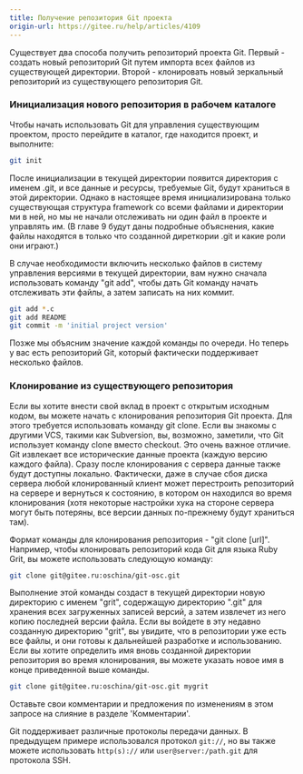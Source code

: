 ```yaml
---
title: Получение репозитория Git проекта
origin-url: https://gitee.ru/help/articles/4109
---
```


Существует два способа получить репозиторий проекта Git. Первый - создать новый репозиторий Git путем импорта всех файлов из существующей директории. Второй - клонировать новый зеркальный репозиторий из существующего репозитория Git.

### **Инициализация нового репозитория в рабочем каталоге**

Чтобы начать использовать Git для управления существующим проектом, просто перейдите в каталог, где находится проект, и выполните:

```bash
git init
```

После инициализации в текущей директории появится директория с именем .git, и все данные и ресурсы, требуемые Git, будут храниться в этой директории. Однако в настоящее время инициализирована только существующая структура framework со всеми файлами и директории ми в ней, но мы не начали отслеживать ни один файл в проекте и управлять им. (В главе 9 будут даны подробные объяснения, какие файлы находятся в только что созданной диреткории .git и какие роли они играют.)

В случае необходимости включить несколько файлов в систему управления версиями в текущей директории, вам нужно сначала использовать команду "git add", чтобы дать Git команду начать отслеживать эти файлы, а затем записать на них коммит.

```bash
git add *.c
git add README
git commit -m 'initial project version'
```

Позже мы объясним значение каждой команды по очереди. Но теперь у вас есть репозиторий Git, который фактически поддерживает несколько файлов.

### **Клонирование из существующего репозитория**

Если вы хотите внести свой вклад в проект с открытым исходным кодом, вы можете начать с клонирования репозитория Git проекта. Для этого требуется использовать команду git clone. Если вы знакомы с другими VCS, такими как Subversion, вы, возможно, заметили, что Git использует команду clone вместо checkout. Это очень важное отличие. Git извлекает все исторические данные проекта (каждую версию каждого файла). Сразу после клонирования с сервера данные также будут доступны локально. Фактически, даже в случае сбоя диска сервера любой клонированный клиент может перестроить репозиторий на сервере и вернуться к состоянию, в котором он находился во время клонирования (хотя некоторые настройки хука на стороне сервера могут быть потеряны, все версии данных по-прежнему будут храниться там).

Формат команды для клонирования репозитория - "git clone [url]". Например, чтобы клонировать репозиторий кода Git для языка Ruby Grit, вы можете использовать следующую команду:

```bash
git clone git@gitee.ru:oschina/git-osc.git
```

Выполнение этой команды создаст в текущей директории новую директорию с именем "grit", содержащую директорию ".git" для хранения всех загруженных записей версий, а затем извлечет из него копию последней версии файла. Если вы войдете в эту недавно созданную директорию "grit", вы увидите, что в репозитории уже есть все файлы, и они готовы к дальнейшей разработке и использованию. Если вы хотите определить имя вновь созданной директории репозитория во время клонирования, вы можете указать новое имя в конце приведенной выше команды.

```bash
git clone git@gitee.ru:oschina/git-osc.git mygrit
```

Оставьте свои комментарии и предложения по изменениям в этом запросе на слияние в разделе 'Комментарии'.

Git поддерживает различные протоколы передачи данных. В предыдущем примере использовался протокол `git://`, но вы также можете использовать `http(s)://` или `user@server:/path.git` для протокола SSH.